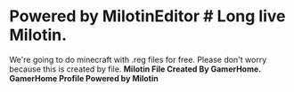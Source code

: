 # Powered by MilotinEditor # Long live Milotin.
We're going to do minecraft with .reg files for free. Please don't worry because this is created by file.
**Milotin File Created By GamerHome. GamerHome Profile Powered by Milotin**

